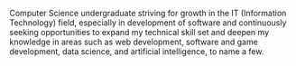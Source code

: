 Computer Science undergraduate striving for growth in the IT (Information Technology) field, especially in development of software and continuously seeking opportunities to expand my technical skill set and deepen my knowledge in areas such as web development, software and game development, data science, and artificial intelligence, to name a few.

<!---
JoaoLantyer/JoaoLantyer is a ✨ special ✨ repository because its `README.md` (this file) appears on your GitHub profile.
You can click the Preview link to take a look at your changes.
--->
